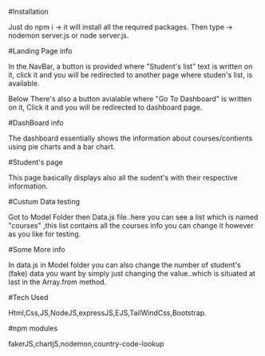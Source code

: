 #Installation

Just do npm i -> it will install all the required packages.
Then type -> nodemon server.js or node server.js.

#Landing Page info

In the NavBar, a button is provided where "Student's list" text is written on it,
click it and you will be redirected to another page where studen's list,
is available.

Below There's also a button avialable where "Go To Dashboard" is written on it,
Click it and you will be redirected to dashboard page.

#DashBoard info

The dashboard essentially shows the information about courses/contients using pie charts
and a bar chart.

#Student's page

This page basically displays also all the sudent's with their respective information.

#Custum Data testing

Got to Model Folder then Data.js file..here you can see a list which is named "courses"
,this list contains all the courses info you can change it however as you like for testing.

#Some More info

In data.js in Model folder you can also change the number of student's (fake) data you want
by simply just changing the value..which is situated at last in the Array.from method.

#Tech Used

Html,Css,JS,NodeJS,expressJS,EJS,TailWindCss,Bootstrap.

#npm modules

fakerJS,chartjS,nodemon,country-code-lookup
